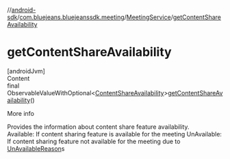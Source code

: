//[android-sdk](../../../index.md)/[com.bluejeans.bluejeanssdk.meeting](../index.md)/[MeetingService](index.md)/[getContentShareAvailability](get-content-share-availability.md)



# getContentShareAvailability  
[androidJvm]  
Content  
final ObservableValueWithOptional<[ContentShareAvailability](../-content-share-availability/index.md)>[getContentShareAvailability](get-content-share-availability.md)()  
  
More info  


Provides the information about content share feature availability.</br> Available: If content sharing feature is available for the meeting UnAvailable: If content sharing feature not available for the meeting due to [UnAvailableReason](../-un-available-reason/index.md)s

  



